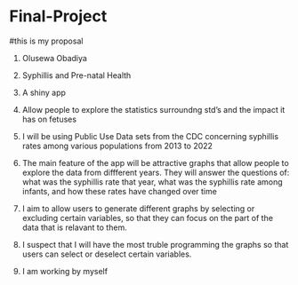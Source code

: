 # Final-Project
#this is my proposal
1) Olusewa Obadiya

2) Syphillis and Pre-natal Health

3) A shiny app

4) Allow people to explore the statistics surroundng std’s and the impact it has on fetuses

5) I will be using Public Use Data sets from the CDC concerning syphillis rates among various populations from 2013 to 2022

6) The main feature of the app will be attractive graphs that allow people to explore the data from diffferent years. They will answer the questions of: what was the syphillis rate that year, what was the syphillis rate among infants, and how these rates have changed over time

8) I aim to allow users to generate different graphs by selecting or excluding certain variables, so that they can focus on the part of the data that is relavant to them. 

9) I suspect that I will have the most truble programming the graphs so that users can select or deselect certain variables. 

10) I am working by myself
